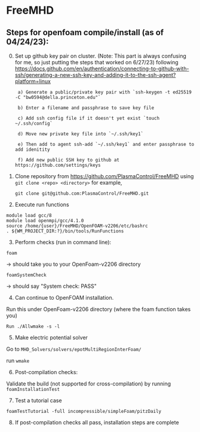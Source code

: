 # FreeMHD
## Steps for openfoam compile/install (as of 04/24/23): 

0. Set up github key pair on cluster. (Note: This part is always confusing for me, so just putting the steps that worked on 6/27/23)
 following https://docs.github.com/en/authentication/connecting-to-github-with-ssh/generating-a-new-ssh-key-and-adding-it-to-the-ssh-agent?platform=linux

        a) Generate a public/private key pair with `ssh-keygen -t ed25519 -C "bw0594@della.princeton.edu"`

        b) Enter a filename and passphrase to save key file

        c) Add ssh config file if it doesn't yet exist `touch ~/.ssh/config`

        d) Move new private key file into `~/.ssh/key1`

        e) Then add to agent ssh-add `~/.ssh/key1` and enter passphrase to add idenitity

        f) Add new public SSH key to github at https://github.com/settings/keys
   
   
2. Clone repository from https://github.com/PlasmaControl/FreeMHD using 
   `git clone <repo> <directory>` for example,
   ```
   git clone git@github.com:PlasmaControl/FreeMHD.git
   ```


4. Execute run functions
```
module load gcc/8
module load openmpi/gcc/4.1.0
source /home/{user}/FreeMHD/OpenFOAM-v2206/etc/bashrc
. ${WM_PROJECT_DIR:?}/bin/tools/RunFunctions
```
3. Perform checks (run in command line):
```
foam
```
→ should take you to your OpenFoam-v2206 directory
```
foamSystemCheck
```
→ should say "System check: PASS"

4. Can continue to OpenFOAM installation. 

Run this under OpenFoam-v2206 directory (where the foam function takes you)
```
Run ./Allwmake -s -l 
```
5. Make electric potential solver

Go to `MHD_Solvers/solvers/epotMultiRegionInterFoam/`

run `wmake`

6. Post-compilation checks:

Validate the build (not supported for cross-compilation) by running
`foamInstallationTest`

7. Test a tutorial case
```
foamTestTutorial -full incompressible/simpleFoam/pitzDaily 
```
8. If post-compilation checks all pass, installation steps are complete
